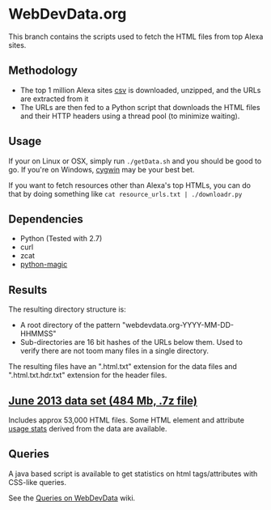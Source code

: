 # WebDevData.org

This branch contains the scripts used to fetch the HTML files from top
Alexa sites.

## Methodology

* The top 1 million Alexa sites
[csv](http://s3.amazonaws.com/alexa-static/top-1m.csv.zip) is
downloaded, unzipped, and the URLs are extracted from it
* The URLs are then fed to a Python script that downloads the HTML files
and their HTTP headers using a thread pool (to minimize waiting). 

## Usage

If your on Linux or OSX, simply run `./getData.sh` and you should be
good to go.
If you're on Windows, [cygwin](http://www.cygwin.com/) may be your best
bet.

If you want to fetch resources other than Alexa's top HTMLs, you can do
that by doing something like `cat resource_urls.txt | ./downloadr.py`

## Dependencies

* Python (Tested with 2.7)
* curl
* zcat
* [python-magic](https://github.com/ahupp/python-magic)

## Results 

The resulting directory structure is:
 
* A root directory of the pattern "webdevdata.org-YYYY-MM-DD-HHMMSS"
* Sub-directories are 16 bit hashes of the URLs below them. Used to
verify there are not toom many files in a single directory. 

The resulting files have an ".html.txt" extension for the data files and
".html.txt.hdr.txt" extension for the header files.

## <a href="http://www.html5accessibility.com/HTMLdata/webdevdata.org-2013-06-18.7z">June 2013 data set (484 Mb, .7z file)</a> 
Includes approx 53,000 HTML files.
Some HTML element and attribute <a href="https://docs.google.com/spreadsheet/ccc?key=0AlVP5_A996c5dFhMQ3R2SG1uZFNZVEsxUURQN213VVE#gid=0">usage stats</a> derived from the data are available.

## Queries
A java based script is available to get statistics on html tags/attributes with CSS-like queries.

See the [Queries on WebDevData](https://github.com/baptistelebail/webdevdata.org/wiki/Queries-on-WebDevData) wiki.

